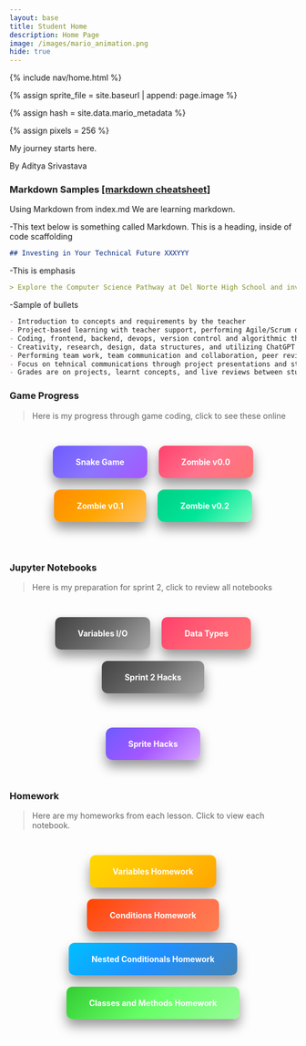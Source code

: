 ```yaml
---
layout: base
title: Student Home 
description: Home Page
image: /images/mario_animation.png
hide: true
---
```


<!-- Liquid:  statements -->

<!-- Include submenu from _includes to top of pages -->
{% include nav/home.html %}
<!--- Concatenation of site URL to frontmatter image  --->
{% assign sprite_file = site.baseurl | append: page.image %}
<!--- Has is a list variable containing mario metadata for sprite --->
{% assign hash = site.data.mario_metadata %}  
<!--- Size width/height of Sprit images --->
{% assign pixels = 256 %}

<!--- HTML for page contains <p> tag named "Mario" and class properties for a "sprite"  -->

<p id="mario" class="sprite"></p>
  
<!--- Embedded Cascading Style Sheet (CSS) rules, 
        define how HTML elements look 
--->
<style>

  /*CSS style rules for the id and class of the sprite...
  */
  .sprite {
    height: {{pixels}}px;
    width: {{pixels}}px;
    background-image: url('{{sprite_file}}');
    background-repeat: no-repeat;
  }

  /*background position of sprite element
  */
  #mario {
    background-position: calc({{animations[0].col}} * {{pixels}} * -1px) calc({{animations[0].row}} * {{pixels}}* -1px);
  }
</style>

<!--- Embedded executable code--->
<script>
  ////////// convert YML hash to javascript key:value objects /////////

  var mario_metadata = {}; //key, value object
  {% for key in hash %}  
  
  var key = "{{key | first}}"  //key
  var values = {} //values object
  values["row"] = {{key.row}}
  values["col"] = {{key.col}}
  values["frames"] = {{key.frames}}
  mario_metadata[key] = values; //key with values added

  {% endfor %}

  ////////// game object for player /////////

  class Mario {
    constructor(meta_data) {
      this.tID = null;  //capture setInterval() task ID
      this.positionX = 0;  // current position of sprite in X direction
      this.currentSpeed = 0;
      this.marioElement = document.getElementById("mario"); //HTML element of sprite
      this.pixels = {{pixels}}; //pixel offset of images in the sprite, set by liquid constant
      this.interval = 100; //animation time interval
      this.obj = meta_data;
      this.marioElement.style.position = "absolute";
    }

    animate(obj, speed) {
      let frame = 0;
      const row = obj.row * this.pixels;
      this.currentSpeed = speed;

      this.tID = setInterval(() => {
        const col = (frame + obj.col) * this.pixels;
        this.marioElement.style.backgroundPosition = `-${col}px -${row}px`;
        this.marioElement.style.left = `${this.positionX}px`;

        this.positionX += speed;
        frame = (frame + 1) % obj.frames;

        const viewportWidth = window.innerWidth;
        if (this.positionX > viewportWidth - this.pixels) {
          document.documentElement.scrollLeft = this.positionX - viewportWidth + this.pixels;
        }
      }, this.interval);
    }

    startWalking() {
      this.stopAnimate();
      this.animate(this.obj["Walk"], 3);
    }

    startRunning() {
      this.stopAnimate();
      this.animate(this.obj["Run1"], 6);
    }

    startPuffing() {
      this.stopAnimate();
      this.animate(this.obj["Puff"], 0);
    }

    startCheering() {
      this.stopAnimate();
      this.animate(this.obj["Cheer"], 0);
    }

    startFlipping() {
      this.stopAnimate();
      this.animate(this.obj["Flip"], 0);
    }

    startResting() {
      this.stopAnimate();
      this.animate(this.obj["Rest"], 0);
    }

    stopAnimate() {
      clearInterval(this.tID);
    }
  }

  const mario = new Mario(mario_metadata);

  ////////// event control /////////

  window.addEventListener("keydown", (event) => {
    if (event.key === "ArrowRight") {
      event.preventDefault();
      if (event.repeat) {
        mario.startCheering();
      } else {
        if (mario.currentSpeed === 0) {
          mario.startWalking();
        } else if (mario.currentSpeed === 3) {
          mario.startRunning();
        }
      }
    } else if (event.key === "ArrowLeft") {
      event.preventDefault();
      if (event.repeat) {
        mario.stopAnimate();
      } else {
        mario.startPuffing();
      }
    }
  });

  //touch events that enable animations
  window.addEventListener("touchstart", (event) => {
    event.preventDefault(); // prevent default browser action
    if (event.touches[0].clientX > window.innerWidth / 2) {
      // move right
      if (currentSpeed === 0) { // if at rest, go to walking
        mario.startWalking();
      } else if (currentSpeed === 3) { // if walking, go to running
        mario.startRunning();
      }
    } else {
      // move left
      mario.startPuffing();
    }
  });

  //stop animation on window blur
  window.addEventListener("blur", () => {
    mario.stopAnimate();
  });

  //start animation on window focus
  window.addEventListener("focus", () => {
     mario.startFlipping();
  });

  //start animation on page load or page refresh
  document.addEventListener("DOMContentLoaded", () => {
    // adjust sprite size for high pixel density devices
    const scale = window.devicePixelRatio;
    const sprite = document.querySelector(".sprite");
    sprite.style.transform = `scale(${0.2 * scale})`;
    mario.startResting();
  });

</script>



My journey starts here.

By Aditya Srivastava
### Markdown Samples [ [markdown cheatsheet] ](https://www.markdownguide.org/getting-started/)
Using Markdown from index.md  We are learning markdown.

-This text below is something called Markdown. This is a heading, inside of code scaffolding

```markdown
## Investing in Your Technical Future XXXYYY
```
-This is emphasis

```markdown
> Explore the Computer Science Pathway at Del Norte High School and invest in your technical skills. All Del Norte CompSci classes are designed to provide a real-world development experience. Class time includes tech talks (lectures), peer collaboration, communication with teachers, critical thinking while coding, and creativity in projects. Grading is focused on time invested, participation with peers, and engagement in learning.
```
-Sample of bullets

```markdown
- Introduction to concepts and requirements by the teacher
- Project-based learning with teacher support, performing Agile/Scrum development
- Coding, frontend, backend, devops, version control and algorithmic thinking
- Creativity, research, design, data structures, and utilizing ChatGPT
- Performing team work, team communication and collaboration, peer reviews/grading
- Focus on tehnical communications through project presentations and student led teaching
- Grades are on projects, learnt concepts, and live reviews between student(s) and teacher
```
### Game Progress

> Here is my progress through game coding, click to see these online

<div style="display: flex; flex-wrap: wrap; gap: 20px; justify-content: center; padding: 30px;">
    <a href="https://adityas-2010.github.io/Aditya_2025/snake/" style="text-decoration: none;">
        <div style="background: linear-gradient(135deg, #6D5BFF, #8D75FF, #A557FF); color: white; padding: 20px 40px; border-radius: 12px; font-weight: bold; box-shadow: 0px 12px 20px rgba(0, 0, 0, 0.4); transition: all 0.3s ease;">
            Snake Game
        </div>
    </a>
    <a href="https://adityas-2010.github.io/Aditya_2025/rpg/" style="text-decoration: none;">
        <div style="background: linear-gradient(135deg, #FF416C, #FF738D, #FF7373); color: white; padding: 20px 40px; border-radius: 12px; font-weight: bold; box-shadow: 0px 12px 20px rgba(0, 0, 0, 0.4); transition: all 0.3s ease;">
            Zombie v0.0
        </div>
    </a>
    <a href="https://adityas-2010.github.io/Aditya_2025/rpg01/" style="text-decoration: none;">
        <div style="background: linear-gradient(135deg, #FF8C00, #FFA500, #FFC061); color: white; padding: 20px 40px; border-radius: 12px; font-weight: bold; box-shadow: 0px 12px 20px rgba(0, 0, 0, 0.4); transition: all 0.3s ease;">
            Zombie v0.1
        </div>
    </a>
    <a href="https://adityas-2010.github.io/Aditya_2025/rpg0x/" style="text-decoration: none;">
        <div style="background: linear-gradient(135deg, #00D084, #00E599, #7EFFC1); color: white; padding: 20px 40px; border-radius: 12px; font-weight: bold; box-shadow: 0px 12px 20px rgba(0, 0, 0, 0.4); transition: all 0.3s ease;">
            Zombie v0.2
        </div>
    </a>
</div>

<style>
    a div:hover {
        transform: translateY(-8px) scale(1.05);
        box-shadow: 0px 16px 30px rgba(0, 0, 0, 0.5);
        filter: brightness(1.1);
    }
</style>

<br>

### Jupyter Notebooks

> Here is my preparation for sprint 2, click to review all notebooks

<div style="display: flex; flex-wrap: wrap; gap: 20px; justify-content: center; padding: 30px;">
    <a href="https://github.com/AdityaS-2010/Aditya_2025/blob/main/_notebooks/Foundation/Sprint2/2024-09-30-variables_IO.ipynb" style="text-decoration: none;">
        <div style="background: linear-gradient(135deg, #434343, #6B6B6B, #A9A9A9); color: white; padding: 20px 40px; border-radius: 10px; font-weight: bold; box-shadow: 0px 12px 20px rgba(0, 0, 0, 0.4); transition: all 0.3s ease;">
            Variables I/O
        </div>
    </a>
    <a href="https://github.com/AdityaS-2010/Aditya_2025/blob/main/_notebooks/Foundation/Sprint2/2024-09-30-data-types-operations.ipynb" style="text-decoration: none;">
        <div style="background: linear-gradient(135deg, #FF416C, #FF6275, #FF7373); color: white; padding: 20px 40px; border-radius: 10px; font-weight: bold; box-shadow: 0px 12px 20px rgba(0, 0, 0, 0.4); transition: all 0.3s ease;">
            Data Types
        </div>
    </a>
    <a href="https://github.com/AdityaS-2010/Aditya_2025/issues/9" style="text-decoration: none;">
        <div style="background: linear-gradient(135deg, #434343, #6B6B6B, #A9A9A9); color: white; padding: 20px 40px; border-radius: 10px; font-weight: bold; box-shadow: 0px 12px 20px rgba(0, 0, 0, 0.4); transition: all 0.3s ease;">
            Sprint 2 Hacks
        </div>
    </a>
</div>

<div style="display: flex; flex-wrap: wrap; gap: 20px; justify-content: center; padding: 30px;">
    <a href="https://github.com/AdityaS-2010/Aditya_2025/blob/main/_notebooks/Foundation/Sprint2/2024-09-30-for_sprites.ipynb" style="text-decoration: none;">
        <div style="background: linear-gradient(135deg, #6D5BFF, #A557FF, #D9A8FF); color: white; padding: 20px 40px; border-radius: 12px; font-weight: bold; box-shadow: 0px 12px 20px rgba(0, 0, 0, 0.4); transition: all 0.3s ease;">
            Sprite Hacks 
        </div>
    </a>
</div>

### Homework

> Here are my homeworks from each lesson. Click to view each notebook.

<div style="display: flex; flex-wrap: wrap; gap: 20px; justify-content: center; padding: 30px;">
    <a href="https://github.com/AdityaS-2010/Aditya_2025/blob/main/_notebooks/Foundation/Variables/2024-10-28-variables_hw.ipynb" style="text-decoration: none;">
        <div style="background: linear-gradient(135deg, #FFD700, #FFC107, #FFA500); color: white; padding: 20px 40px; border-radius: 10px; font-weight: bold; box-shadow: 0px 12px 20px rgba(0, 0, 0, 0.4); transition: all 0.3s ease;">
            Variables Homework
        </div>
    </a>
    <a href="https://github.com/AdityaS-2010/Aditya_2025/blob/main/_notebooks/Foundation/Conditions/2024-11-10-conditinals_hacks.ipynb" style="text-decoration: none;">
        <div style="background: linear-gradient(135deg, #FF4500, #FF6347, #FF7F50); color: white; padding: 20px 40px; border-radius: 10px; font-weight: bold; box-shadow: 0px 12px 20px rgba(0, 0, 0, 0.4); transition: all 0.3s ease;">
            Conditions Homework
        </div>
    </a>
    <a href="https://github.com/AdityaS-2010/Aditya_2025/blob/main/_notebooks/Foundation/Nested_Conditionals/nested_conditionalshw.ipynb" style="text-decoration: none;">
        <div style="background: linear-gradient(135deg, #00BFFF, #1E90FF, #4682B4); color: white; padding: 20px 40px; border-radius: 10px; font-weight: bold; box-shadow: 0px 12px 20px rgba(0, 0, 0, 0.4); transition: all 0.3s ease;">
            Nested Conditionals Homework
        </div>
    </a>
    <a href="https://github.com/AdityaS-2010/Aditya_2025/blob/main/_notebooks/Foundation/Classes_and_Methods/2024-11-04-classes-hw.ipynb" style="text-decoration: none;">
    <div style="background: linear-gradient(135deg, #32CD32, #66FF66, #98FB98); color: white; padding: 20px 40px; border-radius: 10px; font-weight: bold; box-shadow: 0px 12px 20px rgba(0, 0, 0, 0.4); transition: all 0.3s ease;">
        Classes and Methods Homework
    </div>
</a>

</div>

<style>
    a div:hover {
        transform: translateY(-8px) scale(1.05);
        box-shadow: 0px 16px 30px rgba(0, 0, 0, 0.5);
        filter: brightness(1.1);
    }
</style>

  

